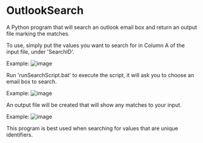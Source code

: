 # OutlookSearch
A Python program that will search an outlook email box and return an output file marking the matches.

To use, simply put the values you want to search for in Column A of the input file, under 'SearchID'.

Example:
![image](https://github.com/user-attachments/assets/cd69d785-6b99-4933-adbd-e34050392c3a)

Run 'runSearchScript.bat' to execute the script, it will ask you to choose an email box to search. 

Example:
![image](https://github.com/user-attachments/assets/c355907e-391e-4d74-8528-d52a3e08bb2a)

An output file will be created that will show any matches to your input. 

Example:
![image](https://github.com/user-attachments/assets/78cbf6db-7edb-4734-b33b-37ac4ce1d912)

This program is best used when searching for values that are unique identifiers.
